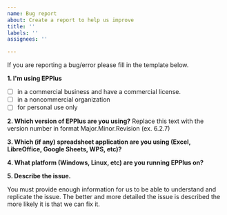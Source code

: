 ```yaml
---
name: Bug report
about: Create a report to help us improve
title: ''
labels: ''
assignees: ''

---
```


If you are reporting a bug/error please fill in the template below.

**1. I'm using EPPlus**
- [ ] in a commercial business and have a commercial license.
- [ ] in a noncommercial organization
- [ ] for personal use only

**2. Which version of EPPlus are you using?**
Replace this text with the version number in format Major.Minor.Revision (ex. 6.2.7)

**3. Which (if any) spreadsheet application are you using (Excel, LibreOffice, Google Sheets, WPS, etc)?**

**4. What platform (Windows, Linux, etc) are you running EPPlus on?**

**5. Describe the issue.**
 
You must provide enough information for us to be able to understand and replicate the issue. 
The better and more detailed the issue is described the more likely it is that we can fix it.

